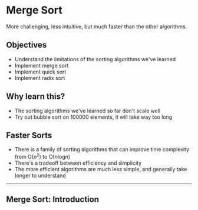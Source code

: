 # Merge Sort

More challenging, less intuitive, but much faster than the other algorithms. 

## Objectives
- Understand the limitations of the sorting algorithms we've learned
- Implement merge sort
- Implement quick sort
- Implement radix sort

## Why learn this?
- The sorting algorithms we've learned so far don't scale well
- Try out bubble sort on 100000 elements, it will take way too long

## Faster Sorts
- There is a family of sorting algorithms that can improve time complexity from O(*n*<sup>2</sup>) to O(*n*log*n*)
- There's a tradeoff between efficiency and simplicity
- The more efficient algorithms are much less simple, and generally take longer to understand

---

## Merge Sort: Introduction

